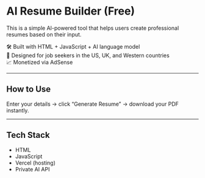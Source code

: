 # AI Resume Builder (Free)

This is a simple AI-powered tool that helps users create professional resumes based on their input.

🛠 Built with HTML + JavaScript + AI language model  
💼 Designed for job seekers in the US, UK, and Western countries  
📈 Monetized via AdSense

---

## How to Use
Enter your details → click “Generate Resume” → download your PDF instantly.

---

## Tech Stack
- HTML
- JavaScript
- Vercel (hosting)
- Private AI API 
